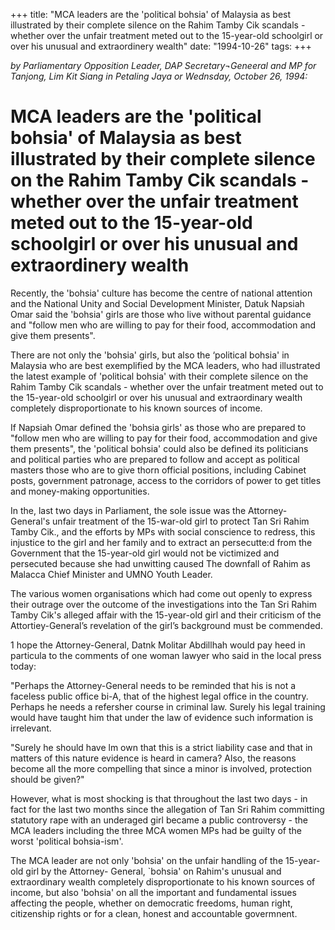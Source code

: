 +++ 
title: "MCA leaders are the 'political bohsia' of Malaysia as best illustrated by their complete silence on the Rahim Tamby Cik scandals - whether over the unfair treatment meted out to the 15-year-old schoolgirl or over his unusual and extraordinery wealth"
date: "1994-10-26"
tags:
+++

_by Parliamentary Opposition Leader, DAP Secretary¬Geneeral and MP for Tanjong, Lim Kit Siang in Petaling Jaya or Wednsday, October 26, 1994:_

# MCA leaders are the 'political bohsia' of Malaysia as best illustrated by their complete silence on the Rahim Tamby Cik scandals - whether over the unfair treatment meted out to the 15-year-old schoolgirl or over his unusual and extraordinery wealth

Recently, the 'bohsia' culture has become the centre of national attention and the National Unity and Social Development Minister, Datuk Napsiah Omar said the 'bohsia' girls are those who live without parental guidance and "follow men who are willing to pay for their food, accommodation and give them presents".</u>

There are not only the 'bohsia' girls, but also the ‘political bohsia' in Malaysia who are best exemplified by the MCA leaders, who had illustrated the latest example of 'political bohsia' with their complete silence on the Rahim Tamby Cik scandals - whether over the unfair treatment meted out to the 15-year-old schoolgirl or over his unusual and extraordinary wealth completely disproportionate to his known sources of income.

If Napsiah Omar defined the 'bohsia girls' as those who are prepared to "follow men who are willing to pay for their food, accommodation and give them presents", the 'political bohsia' could also be defined its politicians and political parties who are prepared to follow and accept as political masters those who are to give thorn official positions, including Cabinet posts, government patronage, access to the corridors of power to get titles and money-making opportunities.

In the, last two days in Parliament, the sole issue was the Attorney-General's unfair treatment of the 15-war-old girl to protect Tan Sri Rahim Tamby Cik., and the efforts by MPs with social conscience to redress, this injustice to the girl and her family and to extract an persecutte:d from the Government that the 15-year-old girl would not be victimized and persecuted because she had unwitting caused The downfall of Rahim as Malacca Chief Minister and UMNO Youth Leader.

The various women organisations which had come out openly to express their outrage over the outcome of the investigations into the Tan Sri Rahim Tamby Cik's alleged affair with the 15-year-old girl and their criticism of the Attortiey-General’s revelation of the girl’s background must be commended.

1 hope the Attorney-General, Datnk Molitar Abdillhah would pay heed in particula to the comments of one woman lawyer who said in the local press today:

"Perhaps the Attorney-General needs to be reminded that his is not a faceless public office bi-A, that of the highest legal office in the country. Perhaps he needs a refersher course in criminal law. Surely his legal training would have taught him that under the law of evidence such information is irrelevant.

"Surely he should have lm own that this is a strict liability case and that in matters of this nature evidence is heard in camera? Also, the reasons become all the more compelling that since a minor is involved, protection should be given?"

However, what is most shocking is that throughout the last two days - in fact for the last two months since the allegation of Tan Sri Rahim committing statutory rape with an underaged girl became a public controversy - the MCA leaders including the three MCA women MPs had be guilty of the worst 'political bohsia-ism'.

The MCA leader are not only 'bohsia' on the unfair handling of the 15-year-old girl by the Attorney- General, `bohsia' on Rahim's unusual and extraordinary wealth completely disproportionate to his known sources of income, but also 'bohsia' on all the important and fundamental issues affecting the people, whether on democratic freedoms, human right, citizenship rights or for a clean, honest and accountable govermnent.

 
